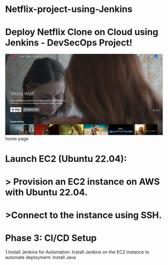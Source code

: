 # Netflix-project-using-Jenkins
# Deploy Netflix Clone on Cloud using Jenkins - DevSecOps Project!
![image alt](https://github.com/Prathameshkokane4565/Netflix-project-using-Jenkins/blob/4b066150b68d08191dafbfde857e283fd80c661c/home-page.png)
                                   home page

# Launch EC2 (Ubuntu 22.04):  
 # > Provision an EC2 instance on AWS with Ubuntu 22.04.
 # >Connect to the instance using SSH.

# Phase 3: CI/CD Setup
 1.Install Jenkins for Automation:
  Install Jenkins on the EC2 instance to automate deployment: Install Java
  
